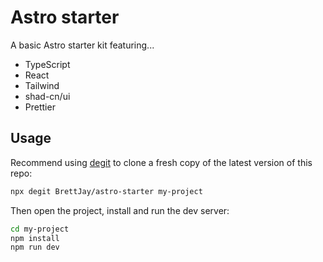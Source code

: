 # Astro starter

A basic Astro starter kit featuring...

- TypeScript
- React
- Tailwind
- shad-cn/ui
- Prettier

## Usage
Recommend using [degit](https://github.com/Rich-Harris/degit) to clone a fresh copy of the latest version of this repo:

```zsh
npx degit BrettJay/astro-starter my-project
```

Then open the project, install and run the dev server:

```zsh
cd my-project
npm install
npm run dev
```
